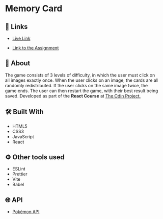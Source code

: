 # Memory Card

## 🔗 Links

- [Live Link](https://memory-game-7s0.pages.dev/)

- [Link to the Assignment](https://www.theodinproject.com/lessons/node-path-react-new-memory-card)

## 📝 About

The game consists of 3 levels of difficulty, in which the user must click on all images exactly once. When the user clicks on an image, the cards are all randomly redistributed. If the user clicks on the same image twice, the game ends. The user can then restart the game, with their best result being saved. Developed as part of the **React Course** at [The Odin Project.](https://www.theodinproject.com/)

## 🛠️ Built With

- HTML5 
- CSS3
- JavaScript
- React

## ⚙️ Other tools used

- ESLint
- Prettier
- Vite
- Babel

## 🌐 API

- [Pokémon API](https://pokeapi.co/)
